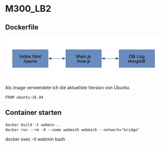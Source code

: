 # M300_LB2

Dockerfile
----------

![](Konzept.png)

Als image verwendete ich die aktuellste Version von Ubuntu.
```
FROM ubuntu:16.04
```

Container starten
-----------------

```
docker build -t webmin .
docker run --rm -d --name webmin5 webmin5 --network="bridge"
```



docker exec -it webmin bash
